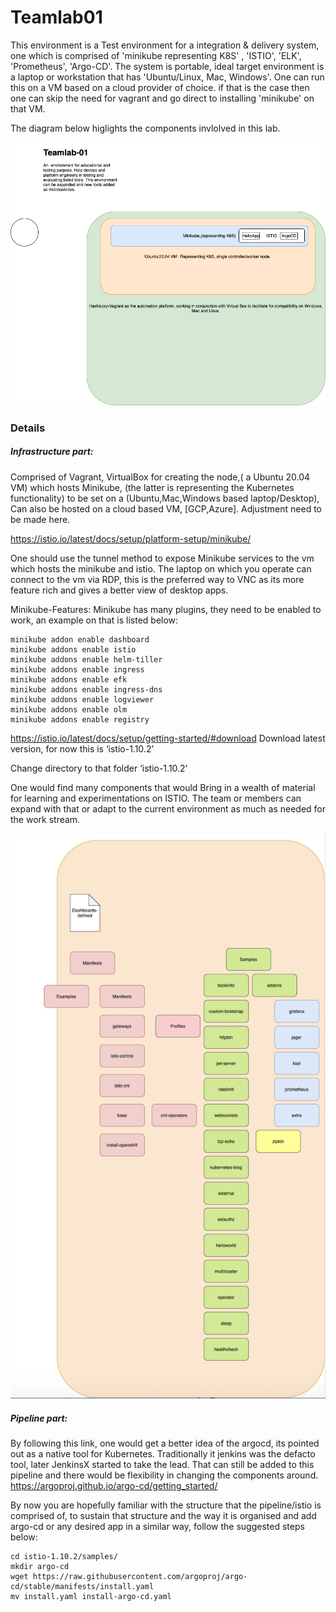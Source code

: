 # Teamlab01

This environment is a Test environment for a integration & delivery system, one which is comprised of 'minikube representing K8S' , 'ISTIO', 'ELK', 'Prometheus', 'Argo-CD'. The system is portable, ideal target environment is a laptop or workstation that has 'Ubuntu/Linux, Mac, Windows'. One can run this on a VM based on a cloud provider of choice. if that is the case then one can skip the need for vagrant and go direct to installing 'minikube' on that VM.


The diagram below higlights the components invlolved in this lab.

![Project overall plan explanation](./teamlab-01-overall-design.png) 

### Details

##### Infrastructure part:
Comprised of Vagrant, VirtualBox for creating the node,( a Ubuntu 20.04 VM) which hosts Minikube, (the latter is representing the Kubernetes functionality) to be set on a (Ubuntu,Mac,Windows based laptop/Desktop), Can also be hosted on a cloud based VM, [GCP,Azure]. Adjustment need to be made here.

https://istio.io/latest/docs/setup/platform-setup/minikube/


One should use the tunnel method to expose Minikube services to the vm which hosts the minikube and istio. The laptop on which you operate can connect to the vm via RDP, this is the preferred way to VNC as its more feature rich and gives a better view of desktop apps.


Minikube-Features:
Minikube has many plugins, they need to be enabled to work, an example on that is listed below:

```
minikube addon enable dashboard
minikube addons enable istio
minikube addons enable helm-tiller
minikube addons enable ingress
minikube addons enable efk
minikube addons enable ingress-dns
minikube addons enable logviewer
minikube addons enable olm
minikube addons enable registry

```


https://istio.io/latest/docs/setup/getting-started/#download
Download latest version, for now this is ‘istio-1.10.2’

Change directory to that folder ‘istio-1.10.2’

One would find many components that would Bring in a wealth of material for learning and experimentations on ISTIO. The team or members can expand with that or adapt to the current environment as much as needed for the work stream.

![istio components listed here](istio-components.png)

##### Pipeline part:

By following this link, one would get a better idea of the argocd, its pointed out as a native tool for Kubernetes. Traditionally it jenkins was the defacto tool, later JenkinsX started to take the lead. That can still be added to this pipeline and there would be flexibility in changing the components around.
https://argoproj.github.io/argo-cd/getting_started/

By now you are hopefully familiar with the structure that the pipeline/istio is comprised of, to sustain that structure and the way it is organised and add argo-cd or any desired app in a similar way, follow the suggested steps below:
```
cd istio-1.10.2/samples/                  
mkdir argo-cd
wget https://raw.githubusercontent.com/argoproj/argo-cd/stable/manifests/install.yaml
mv install.yaml install-argo-cd.yaml
```
